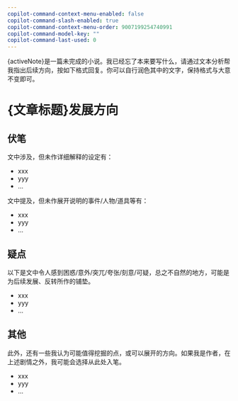 ```yaml
---
copilot-command-context-menu-enabled: false
copilot-command-slash-enabled: true
copilot-command-context-menu-order: 9007199254740991
copilot-command-model-key: ""
copilot-command-last-used: 0
---
```

{activeNote}是一篇未完成的小说。我已经忘了本来要写什么，请通过文本分析帮我指出后续方向，按如下格式回复。你可以自行润色其中的文字，保持格式与大意不变即可。

# {文章标题}发展方向

## 伏笔

文中涉及，但未作详细解释的设定有：

- xxx
- yyy
- ...

文中提及，但未作展开说明的事件/人物/道具等有：

- xxx
- yyy
- ...

## 疑点

以下是文中令人感到困惑/意外/突兀/夸张/刻意/可疑，总之不自然的地方，可能是为后续发展、反转所作的铺垫。

- xxx
- yyy
- ...

## 其他

此外，还有一些我认为可能值得挖掘的点，或可以展开的方向。如果我是作者，在上述剧情之外，我可能会选择从此处入笔。

- xxx
- yyy
- ...
